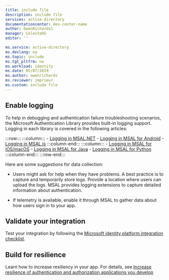 ```yaml
---
title: include file
description: include file
services: active-directory
documentationcenter: dev-center-name
author: OwenRichards1
manager: CelesteDG
editor: ''

ms.service: active-directory
ms.devlang: na
ms.topic: include
ms.tgt_pltfrm: na
ms.workload: identity
ms.date: 05/07/2019
ms.author: owenrichards
ms.reviewer: jmprieur
ms.custom: include file
---
```


## Enable logging

To help in debugging and authentication failure troubleshooting scenarios, the Microsoft Authentication Library provides built-in logging support. Logging in each library is covered in the following articles:

:::row:::
    :::column:::
        - [Logging in MSAL.NET](../../msal-logging-dotnet.md)
        - [Logging in MSAL for Android](../../msal-logging-android.md)
        - [Logging in MSAL.js](../../msal-logging-js.md)
    :::column-end:::
    :::column:::
        - [Logging in MSAL for iOS/macOS](../../msal-logging-ios.md)
        - [Logging in MSAL for Java](../../msal-logging-java.md)
        - [Logging in MSAL for Python](../../msal-logging-python.md)
    :::column-end:::
:::row-end:::

Here are some suggestions for data collection:

- Users might ask for help when they have problems. A best practice is to capture and temporarily store logs. Provide a location where users can upload the logs. MSAL provides logging extensions to capture detailed information about authentication.

- If telemetry is available, enable it through MSAL to gather data about how users sign in to your app.


## Validate your integration

Test your integration by following the [Microsoft identity platform integration checklist](../../identity-platform-integration-checklist.md).

## Build for resilience

Learn how to increase resiliency in your app. For details, see [Increase resilience of authentication and authorization applications you develop](../../../architecture/resilience-app-development-overview.md)
